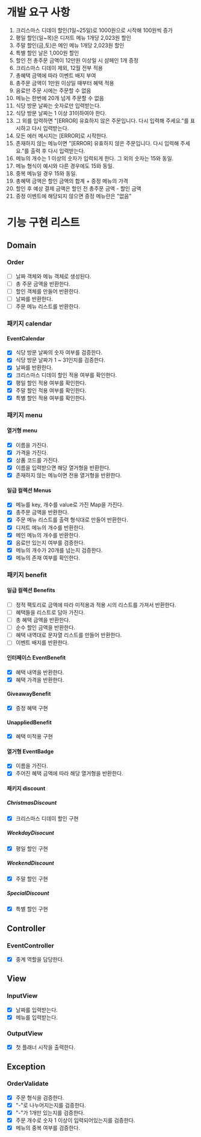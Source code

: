 # 개발 요구 사항
1. 크리스마스 디데이 할인(1일~25일)로 1000원으로 시작해
100원씩 증가
2. 평일 할인(일~목)은 디저트 메뉴 1개당 2,023원 할인
3. 주말 할인(금,토)은 메인 메뉴 1개당 2,023원 할인
4. 특별 할인 날은 1,000원 할인
5. 할인 전 총주문 금액이 12만원 이상일 시 샴페인 1개 증정
6. 크리스마스 디데이 제외, 12월 전부 적용
7. 총혜택 금액에 따라 이벤트 배지 부여
8. 총주문 금액이 1만원 이상일 때부터 혜택 적용
9. 음료만 주문 시에는 주문할 수 없음
10. 메뉴는 한번에 20개 넘게 주문할 수 없음
11. 식당 방문 날짜는 숫자로만 입력받는다.
12. 식당 방문 날짜는 1 이상 31이하여야 한다.
13. 그 외를 입력하면 "[ERROR] 유효하지 않은 주문입니다.
다시 입력해 주세요."를 표시하고 다시 입력받는다.
14. 모든 에러 메시지는 [ERROR]로 시작한다.
15. 존재하지 않는 메뉴이면 "[ERROR] 
유효하지 않은 주문입니다. 다시 입력해 주세요."를 출력 후
다시 입력받는다.
16. 메뉴의 개수는 1 이상의 숫자가 입력되게 한다. 
그 외의 숫자는 15와 동일.
17. 메뉴 형식이 예시와 다른 경우에도 15와 동일.
18. 중복 메뉴일 경우 15와 동일.
19. 총혜택 금액은 할인 금액의 합계 + 증정 메뉴의 가격
20. 할인 후 예상 결제 금액은 할인 전 총주문 금액 - 할인 금액
21. 증정 이벤트에 해당되지 않으면 증정 메뉴란은 "없음"

# 기능 구현 리스트

## Domain
### Order
- [ ] 날짜 객체와 메뉴 객체로 생성된다.
- [ ] 총 주문 금액을 반환한다.
- [ ] 할인 객체를 만들어 반환한다.
- [ ] 날짜를 반환한다.
- [ ] 주문 메뉴 리스트를 반환한다.

### 패키지 calendar
#### EventCalendar
- [x] 식당 방문 날짜의 숫자 여부를 검증한다.
- [x] 식당 방문 날짜가 1 ~ 31인지를 검증한다.
- [x] 날짜를 반환한다.
- [x] 크리스마스 디데이 할인 적용 여부를 확인한다.
- [x] 평일 할인 적용 여부를 확인한다.
- [x] 주말 할인 적용 여부를 확인한다.
- [x] 특별 할인 적용 여부를 확인한다.

### 패키지 menu
#### 열거형 menu
- [x] 이름을 가진다.
- [x] 가격을 가진다.
- [x] 상품 코드를 가진다.
- [x] 이름을 입력받으면 해당 열거형을 반환한다.
- [x] 존재하지 않는 메뉴이면 전용 열거형을 반환한다.

#### 일급 컬렉션 Menus
- [x] 메뉴를 key, 개수를 value로 가진 Map을 가진다.
- [x] 총주문 금액을 반환한다.
- [x] 주문 메뉴 리스트를 출력 형식대로 만들어 반환한다.
- [x] 디저트 메뉴의 개수를 반환한다.
- [x] 메인 메뉴의 개수를 반환한다.
- [x] 음료만 있는지 여부를 검증한다.
- [x] 메뉴의 개수가 20개를 넘는지 검증한다.
- [x] 메뉴의 존재 여부를 확인한다.

### 패키지 benefit
#### 일급 컬렉션 Benefits
- [ ] 정적 팩토리로 금액에 따라 미적용과 적용 시의 리스트를
가져서 반환한다.
- [ ] 혜택들을 리스트로 담아 가진다.
- [ ] 총 혜택 금액을 반환한다.
- [ ] 순수 할인 금액을 반환한다.
- [ ] 혜택 내역대로 문자열 리스트를 만들어 반환한다.
- [ ] 이벤트 배지를 반환한다.

#### 인터페이스 EventBenefit
- [x] 혜택 내역을 반환한다.
- [x] 혜택 가격을 반환한다.

#### GiveawayBenefit
- [x] 증정 혜택 구현

#### UnappliedBenefit
- [x] 혜택 미적용 구현

#### 열거형 EventBadge
- [x] 이름을 가진다.
- [x] 주어진 혜택 금액에 따라 해당 열거형을 반환한다.

#### 패키지 discount
##### ChristmasDiscount
- [x] 크리스마스 디데이 할인 구현

##### WeekdayDisocunt
- [x] 평일 할인 구현

##### WeekendDiscount
- [x] 주말 할인 구현

##### SpecialDiscount
- [x] 특별 할인 구현

## Controller
### EventController
- [x] 중계 역할을 담당한다.

## View
### InputView
- [x] 날짜를 입력받는다.
- [x] 메뉴를 입력받는다.

### OutputView
- [x] 첫 플래너 시작을 출력한다.

## Exception
### OrderValidate
- [x] 주문 형식을 검증한다.
- [x] "-"로 나누어지는지를 검증한다.
- [x] "-"가 1개만 있는지를 검증한다.
- [x] 주문 개수로 숫자 1 이상이 입력되어있는지를 검증한다.
- [x] 메뉴의 중복 여부를 검증한다.